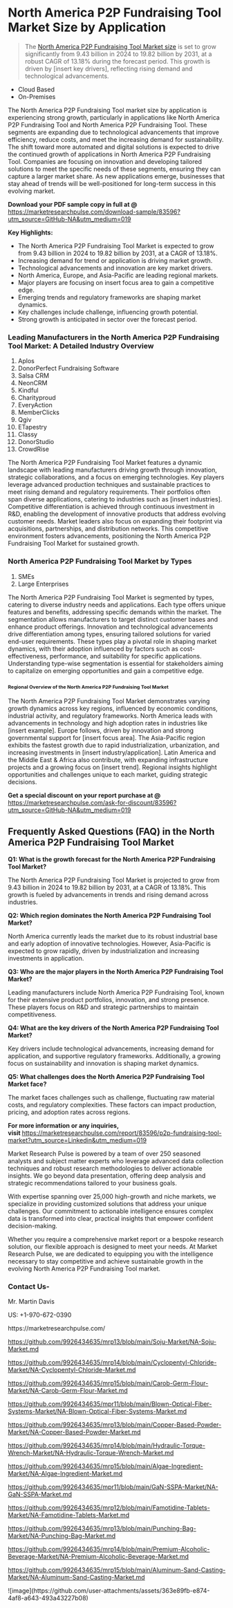 <h1>North America P2P Fundraising Tool Market&nbsp;Size by Application</h1><blockquote><p>The <a href="https://marketresearchpulse.com/download-sample/83596?utm_source=GitHub-NA&amp;utm_medium=019">North America P2P Fundraising Tool Market size</a> is set to grow significantly from 9.43 billion in 2024 to 19.82 billion by 2031, at a robust CAGR of 13.18% during the forecast period. This growth is driven by [insert key drivers], reflecting rising demand and technological advancements.</p></blockquote><ul><li>Cloud Based <li> On-Premises</li></ul><p>The North America P2P Fundraising Tool market size by application is experiencing strong growth, particularly in applications like North America P2P Fundraising Tool and North America P2P Fundraising Tool. These segments are expanding due to technological advancements that improve efficiency, reduce costs, and meet the increasing demand for sustainability. The shift toward more automated and digital solutions is expected to drive the continued growth of applications in North America P2P Fundraising Tool. Companies are focusing on innovation and developing tailored solutions to meet the specific needs of these segments, ensuring they can capture a larger market share. As new applications emerge, businesses that stay ahead of trends will be well-positioned for long-term success in this evolving market.</p><p><strong>Download your PDF sample copy in full at @ </strong><a href="https://marketresearchpulse.com/download-sample/83596?utm_source=GitHub-NA&amp;utm_medium=019">https://marketresearchpulse.com/download-sample/83596?utm_source=GitHub-NA&amp;utm_medium=019</a></p><p><strong>Key Highlights: </strong></p><ul><li>The North America P2P Fundraising Tool Market is expected to grow from 9.43 billion in 2024 to 19.82 billion by 2031, at a CAGR of 13.18%.</li><li>Increasing demand for trend or application is driving market growth.</li><li>Technological advancements and innovation are key market drivers.</li><li>North America, Europe, and Asia-Pacific are leading regional markets.</li><li>Major players are focusing on insert focus area to gain a competitive edge.</li><li>Emerging trends and regulatory frameworks are shaping market dynamics.</li><li>Key challenges include challenge, influencing growth potential.</li><li>Strong growth is anticipated in sector over the forecast period.</li></ul><h3>Leading Manufacturers in the North America P2P Fundraising Tool Market: A Detailed Industry Overview</h3><ol><li>Aplos</li><li>DonorPerfect Fundraising Software</li><li>Salsa CRM</li><li>NeonCRM</li><li>Kindful</li><li>Charityproud</li><li>EveryAction</li><li>MemberClicks</li><li>Qgiv</li><li>ETapestry</li><li>Classy</li><li>DonorStudio</li><li>CrowdRise</li></ol><div class="flex max-w-full flex-col flex-grow"><div class="min-h-8 text-message flex w-full flex-col items-end gap-2 whitespace-normal break-words [.text-message+&amp;]:mt-5" dir="auto" data-message-author-role="assistant" data-message-id="fd8432e4-4910-450d-b182-61b7bfb0a01f" data-message-model-slug="gpt-4o"><div class="flex w-full flex-col gap-1 empty:hidden first:pt-[3px]"><div class="markdown prose w-full break-words dark:prose-invert light"><p>The North America P2P Fundraising Tool Market features a dynamic landscape with leading manufacturers driving growth through innovation, strategic collaborations, and a focus on emerging technologies. Key players leverage advanced production techniques and sustainable practices to meet rising demand and regulatory requirements. Their portfolios often span diverse applications, catering to industries such as [insert industries]. Competitive differentiation is achieved through continuous investment in R&amp;D, enabling the development of innovative products that address evolving customer needs. Market leaders also focus on expanding their footprint via acquisitions, partnerships, and distribution networks. This competitive environment fosters advancements, positioning the North America P2P Fundraising Tool Market for sustained growth.</p></div></div></div></div><h3>North America P2P Fundraising Tool Market by Types</h3><ol><li>SMEs <li> Large Enterprises</li></ol><div class="flex max-w-full flex-col flex-grow"><div class="min-h-8 text-message flex w-full flex-col items-end gap-2 whitespace-normal break-words [.text-message+&amp;]:mt-5" dir="auto" data-message-author-role="assistant" data-message-id="084470be-0bb7-4664-bddf-5156b4f41249" data-message-model-slug="gpt-4o-mini"><div class="flex w-full flex-col gap-1 empty:hidden first:pt-[3px]"><div class="markdown prose w-full break-words dark:prose-invert light"><p>The North America P2P Fundraising Tool Market is segmented by types, catering to diverse industry needs and applications. Each type offers unique features and benefits, addressing specific demands within the market. The segmentation allows manufacturers to target distinct customer bases and enhance product offerings. Innovation and technological advancements drive differentiation among types, ensuring tailored solutions for varied end-user requirements. These types play a pivotal role in shaping market dynamics, with their adoption influenced by factors such as cost-effectiveness, performance, and suitability for specific applications. Understanding type-wise segmentation is essential for stakeholders aiming to capitalize on emerging opportunities and gain a competitive edge.</p></div></div></div></div><h3><span style="font-size: 11px;">Regional Overview of the North America P2P Fundraising Tool Market</span></h3><div class="flex max-w-full flex-col flex-grow"><div class="min-h-8 text-message flex w-full flex-col items-end gap-2 whitespace-normal break-words [.text-message+&amp;]:mt-5" dir="auto" data-message-author-role="assistant" data-message-id="e9038762-ce64-4e30-91c9-9bd413514231" data-message-model-slug="gpt-4o-mini"><div class="flex w-full flex-col gap-1 empty:hidden first:pt-[3px]"><div class="markdown prose w-full break-words dark:prose-invert light"><p>The North America P2P Fundraising Tool Market demonstrates varying growth dynamics across key regions, influenced by economic conditions, industrial activity, and regulatory frameworks. North America leads with advancements in technology and high adoption rates in industries like [insert example]. Europe follows, driven by innovation and strong governmental support for [insert focus area]. The Asia-Pacific region exhibits the fastest growth due to rapid industrialization, urbanization, and increasing investments in [insert industry/application]. Latin America and the Middle East &amp; Africa also contribute, with expanding infrastructure projects and a growing focus on [insert trend]. Regional insights highlight opportunities and challenges unique to each market, guiding strategic decisions.</p></div></div></div></div><p><strong>Get a special discount on your report purchase at @ </strong><a href="https://marketresearchpulse.com/ask-for-discount/83596?utm_source=GitHub-NA&amp;utm_medium=019">https://marketresearchpulse.com/ask-for-discount/83596?utm_source=GitHub-NA&amp;utm_medium=019</a></p><h2>Frequently Asked Questions (FAQ) in the North America P2P Fundraising Tool Market</h2><p><strong>Q1: What is the growth forecast for the North America P2P Fundraising Tool Market?</strong></p><p>The North America P2P Fundraising Tool Market is projected to grow from 9.43 billion in 2024 to 19.82 billion by 2031, at a CAGR of 13.18%. This growth is fueled by advancements in trends and rising demand across industries.</p><p><strong>Q2: Which region dominates the North America P2P Fundraising Tool Market?</strong></p><p>North America currently leads the market due to its robust industrial base and early adoption of innovative technologies. However, Asia-Pacific is expected to grow rapidly, driven by industrialization and increasing investments in application.</p><p><strong>Q3: Who are the major players in the North America P2P Fundraising Tool Market?</strong></p><p>Leading manufacturers include North America P2P Fundraising Tool, known for their extensive product portfolios, innovation, and strong presence. These players focus on R&amp;D and strategic partnerships to maintain competitiveness.</p><p><strong>Q4: What are the key drivers of the North America P2P Fundraising Tool Market?</strong></p><p>Key drivers include technological advancements, increasing demand for application, and supportive regulatory frameworks. Additionally, a growing focus on sustainability and innovation is shaping market dynamics.</p><p><strong>Q5: What challenges does the North America P2P Fundraising Tool Market face?</strong></p><p>The market faces challenges such as challenge, fluctuating raw material costs, and regulatory complexities. These factors can impact production, pricing, and adoption rates across regions.</p><p><strong>For more information or any inquiries, visit&nbsp;</strong><a href="https://marketresearchpulse.com/report/83596/p2p-fundraising-tool-market?utm_source=Linkedin&utm_medium=019">https://marketresearchpulse.com/report/83596/p2p-fundraising-tool-market?utm_source=Linkedin&utm_medium=019</a></p><p>Market Research Pulse is powered by a team of over 250 seasoned analysts and subject matter experts who leverage advanced data collection techniques and robust research methodologies to deliver actionable insights. We go beyond data presentation, offering deep analysis and strategic recommendations tailored to your business goals.</p><p>With expertise spanning over 25,000 high-growth and niche markets, we specialize in providing customized solutions that address your unique challenges. Our commitment to actionable intelligence ensures complex data is transformed into clear, practical insights that empower confident decision-making.</p><p>Whether you require a comprehensive market report or a bespoke research solution, our flexible approach is designed to meet your needs. At Market Research Pulse, we are dedicated to equipping you with the intelligence necessary to stay competitive and achieve sustainable growth in the evolving North America P2P Fundraising Tool market.</p><h3><strong>Contact Us-</strong></h3><p>Mr. Martin Davis</p><p>US: +1-970-672-0390</p><p>https://marketresearchpulse.com/</p><p><a href="https://github.com/9926434635/mrp13/blob/main/Soju-Market/NA-Soju-Market.md">https://github.com/9926434635/mrp13/blob/main/Soju-Market/NA-Soju-Market.md</a></p><p><a href="https://github.com/9926434635/mrp14/blob/main/Cyclopentyl-Chloride-Market/NA-Cyclopentyl-Chloride-Market.md">https://github.com/9926434635/mrp14/blob/main/Cyclopentyl-Chloride-Market/NA-Cyclopentyl-Chloride-Market.md</a></p><p><a href="https://github.com/9926434635/mrp15/blob/main/Carob-Germ-Flour-Market/NA-Carob-Germ-Flour-Market.md">https://github.com/9926434635/mrp15/blob/main/Carob-Germ-Flour-Market/NA-Carob-Germ-Flour-Market.md</a></p><p><a href="https://github.com/9926434635/mpr11/blob/main/Blown-Optical-Fiber-Systems-Market/NA-Blown-Optical-Fiber-Systems-Market.md">https://github.com/9926434635/mpr11/blob/main/Blown-Optical-Fiber-Systems-Market/NA-Blown-Optical-Fiber-Systems-Market.md</a></p><p><a href="https://github.com/9926434635/mrp13/blob/main/Copper-Based-Powder-Market/NA-Copper-Based-Powder-Market.md">https://github.com/9926434635/mrp13/blob/main/Copper-Based-Powder-Market/NA-Copper-Based-Powder-Market.md</a></p><p><a href="https://github.com/9926434635/mrp14/blob/main/Hydraulic-Torque-Wrench-Market/NA-Hydraulic-Torque-Wrench-Market.md">https://github.com/9926434635/mrp14/blob/main/Hydraulic-Torque-Wrench-Market/NA-Hydraulic-Torque-Wrench-Market.md</a></p><p><a href="https://github.com/9926434635/mrp15/blob/main/Algae-Ingredient-Market/NA-Algae-Ingredient-Market.md">https://github.com/9926434635/mrp15/blob/main/Algae-Ingredient-Market/NA-Algae-Ingredient-Market.md</a></p><p><a href="https://github.com/9926434635/mpr11/blob/main/GaN-SSPA-Market/NA-GaN-SSPA-Market.md">https://github.com/9926434635/mpr11/blob/main/GaN-SSPA-Market/NA-GaN-SSPA-Market.md</a></p><p><a href="https://github.com/9926434635/mrp12/blob/main/Famotidine-Tablets-Market/NA-Famotidine-Tablets-Market.md">https://github.com/9926434635/mrp12/blob/main/Famotidine-Tablets-Market/NA-Famotidine-Tablets-Market.md</a></p><p><a href="https://github.com/9926434635/mrp13/blob/main/Punching-Bag-Market/NA-Punching-Bag-Market.md">https://github.com/9926434635/mrp13/blob/main/Punching-Bag-Market/NA-Punching-Bag-Market.md</a></p><p><a href="https://github.com/9926434635/mrp14/blob/main/Premium-Alcoholic-Beverage-Market/NA-Premium-Alcoholic-Beverage-Market.md">https://github.com/9926434635/mrp14/blob/main/Premium-Alcoholic-Beverage-Market/NA-Premium-Alcoholic-Beverage-Market.md</a></p><p><a href="https://github.com/9926434635/mrp15/blob/main/Aluminum-Sand-Casting-Market/NA-Aluminum-Sand-Casting-Market.md">https://github.com/9926434635/mrp15/blob/main/Aluminum-Sand-Casting-Market/NA-Aluminum-Sand-Casting-Market.md</a></p>
![image](https://github.com/user-attachments/assets/363e89fb-e874-4af8-a643-493a43227b08)
